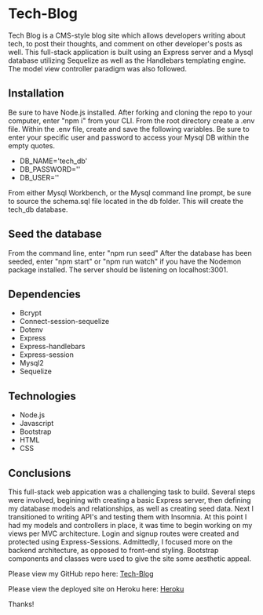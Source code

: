 # Tech-Blog

Tech Blog is a CMS-style blog site which allows developers writing about tech, to post their thoughts, and comment on other developer's posts as well.  This full-stack application is built using an Express server and a Mysql database utilizing Sequelize as well as the Handlebars templating engine.  The model view controller paradigm was also followed.

## Installation

Be sure to have Node.js installed.  After forking and cloning the repo to your computer, enter "npm i" from your CLI.  From the root directory create a .env file.  Within the .env file, create and save the following variables.  Be sure to enter your specific user and password to access your Mysql DB within the empty quotes.

* DB_NAME='tech_db'
* DB_PASSWORD=''
* DB_USER=''

From either Mysql Workbench, or the Mysql command line prompt, be sure to source the schema.sql file located in the db folder.  This will create the tech_db database.

## Seed the database

From the command line, enter "npm run seed"
After the database has been seeded, enter "npm start" or "npm run watch" if you have the Nodemon package installed.  The server should be listening on localhost:3001.

## Dependencies

* Bcrypt
* Connect-session-sequelize
* Dotenv
* Express
* Express-handlebars
* Express-session
* Mysql2
* Sequelize

## Technologies

* Node.js
* Javascript
* Bootstrap
* HTML
* CSS

## Conclusions

This full-stack web appication was a challenging task to build. Several steps were involved, begining with creating a basic Express server, then defining my database models and relationships, as well as creating seed data. Next I transitioned to writing API's and testing them with Insomnia. At this point I had my models and controllers in place, it was time to begin working on my views per MVC architecture.  Login and signup routes were created and protected using Express-Sessions.  Admittedly, I focused more on the backend architecture, as opposed to front-end styling.  Bootstrap components and classes were used to give the site some aesthetic appeal.

Please view my GitHub repo here:
[Tech-Blog](https://github.com/ObviousEcho/Tech-Blog)

Please view the deployed site on Heroku here:
[Heroku]()

Thanks!